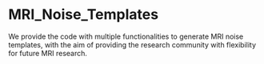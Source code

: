 # MRI_Noise_Templates
We provide the code with multiple functionalities to generate MRI noise templates, with the aim of providing the research community with flexibility for future MRI research. 
